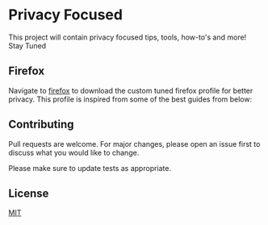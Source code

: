 # Privacy Focused

This project will contain privacy focused tips, tools, how-to's and more! Stay Tuned

## Firefox

Navigate to [firefox](https://github.com/sanfer-sanu/privacy-focused/blob/e5bdb3224c516bba916af3ab689b4a18e7c75660/firefox/firefox-profile.zip) to download the custom tuned firefox profile for better privacy. This profile is inspired from some of the best guides from below:


## Contributing
Pull requests are welcome. For major changes, please open an issue first to discuss what you would like to change.

Please make sure to update tests as appropriate.

## License
[MIT](https://choosealicense.com/licenses/mit/)

